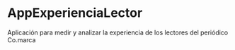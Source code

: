 # AppExperienciaLector
Aplicación para medir y analizar la experiencia de los lectores del periódico Co.marca
